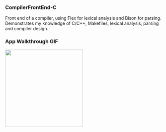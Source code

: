 ### CompilerFrontEnd-C

Front end of a compiler, using Flex for lexical analysis and Bison for parsing. Demonstrates my knowledge of C/C++, Makefiles, lexical analysis, parsing and compiler design.

### App Walkthrough GIF

<img src="https://media0.giphy.com/media/wusxse17v4wo5Q6Ads/giphy.gif" width=250><br>
